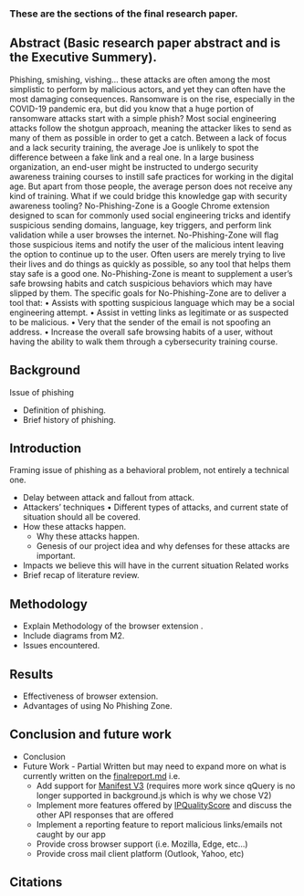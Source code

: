 ### These are the sections of the final research paper.
## Abstract (Basic research paper abstract and is the Executive Summery).
Phishing, smishing, vishing… these attacks are often among the most simplistic to perform by malicious actors, and yet they can often have the most damaging consequences. Ransomware is on the rise, especially in the COVID-19 pandemic era, but did you know that a huge portion of ransomware attacks start with a simple phish? Most social engineering attacks follow the shotgun approach, meaning the attacker likes to send as many of them as possible in order to get a catch. Between a lack of focus and a lack security training, the average Joe is unlikely to spot the difference between a fake link and a real one.
In a large business organization, an end-user might be instructed to undergo security awareness training courses to instill safe practices for working in the digital age. But apart from those people, the average person does not receive any kind of training. What if we could bridge this knowledge gap with security awareness tooling?
No-Phishing-Zone is a Google Chrome extension designed to scan for commonly used social engineering tricks and identify suspicious sending domains, language, key triggers, and perform link validation while a user browses the internet. No-Phishing-Zone will flag those suspicious items and notify the user of the malicious intent leaving the option to continue up to the user. Often users are merely trying to live their lives and do things as quickly as possible, so any tool that helps them stay safe is a good one. No-Phishing-Zone is meant to supplement a user’s safe browsing habits and catch suspicious behaviors which may have slipped by them.
The specific goals for No-Phishing-Zone are to deliver a tool that:
•	Assists with spotting suspicious language which may be a social engineering attempt.
•	Assist in vetting links as legitimate or as suspected to be malicious.
•	Very that the sender of the email is not spoofing an address.
•	Increase the overall safe browsing habits of a user, without having the ability to walk them through a cybersecurity training course.
## Background
Issue of phishing
- Definition of phishing.
- Brief history of phishing.
## Introduction
Framing issue of phishing as a behavioral problem, not entirely a technical one.
- Delay between attack and fallout from attack.
- Attackers’ techniques
•	Different types of attacks, and current state of situation should all be covered.
- How these attacks happen.
	- Why these attacks happen.
	- Genesis of our project idea and why defenses for these attacks are important.
- Impacts we believe this will have in the current situation
Related works
-	Brief recap of literature review.
## Methodology
-	Explain Methodology of the browser extension .
-	Include diagrams from M2.
-	Issues encountered.
## Results
-	Effectiveness of browser extension.
-	Advantages of using No Phishing Zone.
## Conclusion and future work
- Conclusion
- Future Work - Partial Written but may need to expand more on what is currently written on the [finalreport.md](https://github.com/amills93/No-Phishing-Zone/blob/main/Milestone_3/finalreport.md#future-work) i.e.
	* Add support for [Manifest V3](https://developer.chrome.com/blog/mv2-transition/) (requires more work since qQuery is no longer supported in background.js which is why we chose V2)
	* Implement more features offered by [IPQualityScore](https://www.ipqualityscore.com/documentation/overview) and discuss the other API responses that are offered
	* Implement a reporting feature to report malicious links/emails not caught by our app
	* Provide cross browser support (i.e. Mozilla, Edge, etc...)
	* Provide cross mail client platform (Outlook, Yahoo, etc)
## Citations
